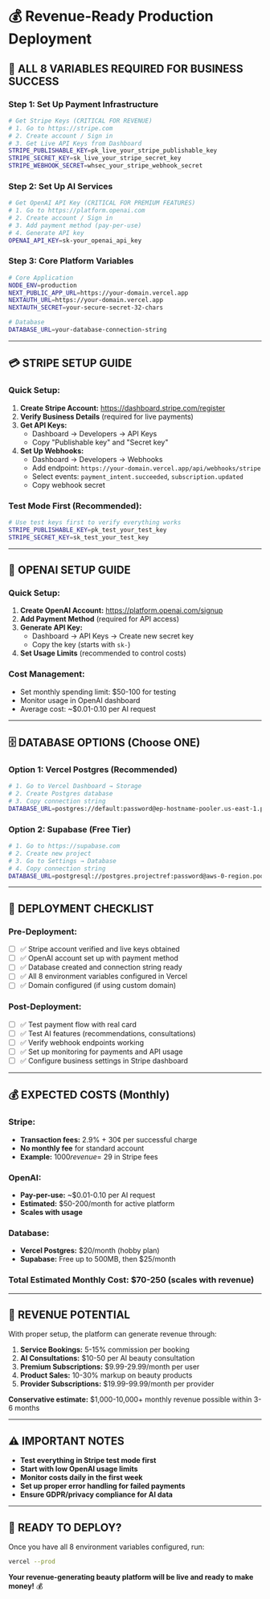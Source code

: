 # 💰 **Revenue-Ready Production Deployment**

## 🚨 **ALL 8 VARIABLES REQUIRED FOR BUSINESS SUCCESS**

### **Step 1: Set Up Payment Infrastructure**
```bash
# Get Stripe Keys (CRITICAL FOR REVENUE)
# 1. Go to https://stripe.com
# 2. Create account / Sign in
# 3. Get Live API Keys from Dashboard
STRIPE_PUBLISHABLE_KEY=pk_live_your_stripe_publishable_key
STRIPE_SECRET_KEY=sk_live_your_stripe_secret_key
STRIPE_WEBHOOK_SECRET=whsec_your_stripe_webhook_secret
```

### **Step 2: Set Up AI Services**
```bash
# Get OpenAI API Key (CRITICAL FOR PREMIUM FEATURES)
# 1. Go to https://platform.openai.com
# 2. Create account / Sign in
# 3. Add payment method (pay-per-use)
# 4. Generate API key
OPENAI_API_KEY=sk-your_openai_api_key
```

### **Step 3: Core Platform Variables**
```bash
# Core Application
NODE_ENV=production
NEXT_PUBLIC_APP_URL=https://your-domain.vercel.app
NEXTAUTH_URL=https://your-domain.vercel.app
NEXTAUTH_SECRET=your-secure-secret-32-chars

# Database
DATABASE_URL=your-database-connection-string
```

---

## 💳 **STRIPE SETUP GUIDE**

### **Quick Setup:**
1. **Create Stripe Account:** https://dashboard.stripe.com/register
2. **Verify Business Details** (required for live payments)
3. **Get API Keys:**
   - Dashboard → Developers → API Keys
   - Copy "Publishable key" and "Secret key"
4. **Set Up Webhooks:**
   - Dashboard → Developers → Webhooks
   - Add endpoint: `https://your-domain.vercel.app/api/webhooks/stripe`
   - Select events: `payment_intent.succeeded`, `subscription.updated`
   - Copy webhook secret

### **Test Mode First (Recommended):**
```bash
# Use test keys first to verify everything works
STRIPE_PUBLISHABLE_KEY=pk_test_your_test_key
STRIPE_SECRET_KEY=sk_test_your_test_key
```

---

## 🤖 **OPENAI SETUP GUIDE**

### **Quick Setup:**
1. **Create OpenAI Account:** https://platform.openai.com/signup
2. **Add Payment Method** (required for API access)
3. **Generate API Key:**
   - Dashboard → API Keys → Create new secret key
   - Copy the key (starts with `sk-`)
4. **Set Usage Limits** (recommended to control costs)

### **Cost Management:**
- Set monthly spending limit: $50-100 for testing
- Monitor usage in OpenAI dashboard
- Average cost: ~$0.01-0.10 per AI request

---

## 🗄️ **DATABASE OPTIONS (Choose ONE)**

### **Option 1: Vercel Postgres (Recommended)**
```bash
# 1. Go to Vercel Dashboard → Storage
# 2. Create Postgres database
# 3. Copy connection string
DATABASE_URL=postgres://default:password@ep-hostname-pooler.us-east-1.postgres.vercel-storage.com/verceldb
```

### **Option 2: Supabase (Free Tier)**
```bash
# 1. Go to https://supabase.com
# 2. Create new project
# 3. Go to Settings → Database
# 4. Copy connection string
DATABASE_URL=postgresql://postgres.projectref:password@aws-0-region.pooler.supabase.com:5432/postgres
```

---

## 🚀 **DEPLOYMENT CHECKLIST**

### **Pre-Deployment:**
- [ ] ✅ Stripe account verified and live keys obtained
- [ ] ✅ OpenAI account set up with payment method
- [ ] ✅ Database created and connection string ready
- [ ] ✅ All 8 environment variables configured in Vercel
- [ ] ✅ Domain configured (if using custom domain)

### **Post-Deployment:**
- [ ] ✅ Test payment flow with real card
- [ ] ✅ Test AI features (recommendations, consultations)
- [ ] ✅ Verify webhook endpoints working
- [ ] ✅ Set up monitoring for payments and API usage
- [ ] ✅ Configure business settings in Stripe dashboard

---

## 💰 **EXPECTED COSTS (Monthly)**

### **Stripe:**
- **Transaction fees:** 2.9% + 30¢ per successful charge
- **No monthly fee** for standard account
- **Example:** $1000 revenue = ~$29 in Stripe fees

### **OpenAI:**
- **Pay-per-use:** ~$0.01-0.10 per AI request
- **Estimated:** $50-200/month for active platform
- **Scales with usage**

### **Database:**
- **Vercel Postgres:** $20/month (hobby plan)
- **Supabase:** Free up to 500MB, then $25/month

### **Total Estimated Monthly Cost:** $70-250 (scales with revenue)

---

## 🎯 **REVENUE POTENTIAL**

With proper setup, the platform can generate revenue through:

1. **Service Bookings:** 5-15% commission per booking
2. **AI Consultations:** $10-50 per AI beauty consultation
3. **Premium Subscriptions:** $9.99-29.99/month per user
4. **Product Sales:** 10-30% markup on beauty products
5. **Provider Subscriptions:** $19.99-99.99/month per provider

**Conservative estimate:** $1,000-10,000+ monthly revenue possible within 3-6 months

---

## ⚠️ **IMPORTANT NOTES**

- **Test everything in Stripe test mode first**
- **Start with low OpenAI usage limits**
- **Monitor costs daily in the first week**
- **Set up proper error handling for failed payments**
- **Ensure GDPR/privacy compliance for AI data**

---

## 🚀 **READY TO DEPLOY?**

Once you have all 8 environment variables configured, run:

```bash
vercel --prod
```

**Your revenue-generating beauty platform will be live and ready to make money!** 💰


